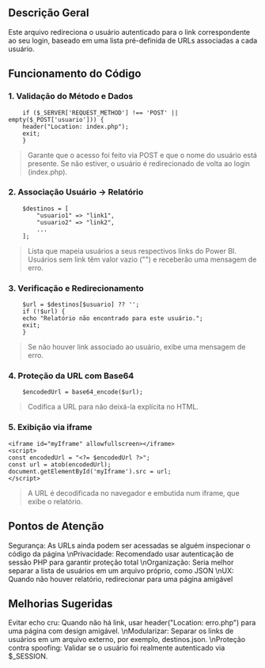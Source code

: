 ## Descrição Geral
 Este arquivo redireciona o usuário autenticado para o link correspondente ao seu login, baseado em uma lista pré-definida de URLs associadas a cada usuário.

## Funcionamento do Código
### 1. Validação do Método e Dados
        if ($_SERVER['REQUEST_METHOD'] !== 'POST' || empty($_POST['usuario'])) {
        header("Location: index.php");
        exit;
        } 
 > Garante que o acesso foi feito via POST e que o nome do usuário está presente. Se não estiver, o usuário é redirecionado de volta ao login (index.php).

### 2. Associação Usuário → Relatório
        $destinos = [
            "usuario1" => "link1",
            "usuario2" => "link2",
            ...
        ];
 > Lista que mapeia usuários a seus respectivos links do Power BI. Usuários sem link têm valor vazio ("") e receberão uma mensagem de erro.

 ### 3. Verificação e Redirecionamento
        $url = $destinos[$usuario] ?? '';
        if (!$url) {
        echo "Relatório não encontrado para este usuário.";
        exit;
        }
 > Se não houver link associado ao usuário, exibe uma mensagem de erro.

 ### 4. Proteção da URL com Base64
        $encodedUrl = base64_encode($url);
 > Codifica a URL para não deixá-la explícita no HTML.

 ### 5. Exibição via iframe
    <iframe id="myIframe" allowfullscreen></iframe>
    <script>
    const encodedUrl = "<?= $encodedUrl ?>";
    const url = atob(encodedUrl);
    document.getElementById('myIframe').src = url;
    </script>
 > A URL é decodificada no navegador e embutida num iframe, que exibe o relatório.

## Pontos de Atenção
 Segurança:	As URLs ainda podem ser acessadas se alguém inspecionar o código da página
 \nPrivacidade: Recomendado usar autenticação de sessão PHP para garantir proteção total
 \nOrganização: Seria melhor separar a lista de usuários em um arquivo próprio, como JSON
 \nUX: Quando não houver relatório, redirecionar para uma página amigável

## Melhorias Sugeridas
 Evitar echo cru: Quando não há link, usar header("Location: erro.php") para uma página com design amigável.
 \nModularizar: Separar os links de usuários em um arquivo externo, por exemplo, destinos.json.
 \nProteção contra spoofing: Validar se o usuário foi realmente autenticado via $_SESSION.
